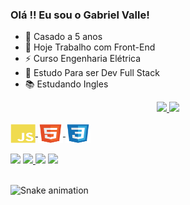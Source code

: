### Olá !!  Eu sou o Gabriel Valle!

- 💍 Casado a 5 anos
- 🔭 Hoje Trabalho com Front-End
- ⚡ Curso Engenharia Elétrica 
- 🌱 Estudo Para ser Dev Full Stack
- 📚 Estudando Ingles

<div align="center">
  <a href="https://github.com/GabrielValleR">
  <img height="180em" src="https://github-readme-stats.vercel.app/api?username=GabrielValleR&show_icons=true&theme=dracula&include_all_commits=true&count_private=true"/>
  <img height="180em" src="https://github-readme-stats.vercel.app/api/top-langs/?username=GabrielValleR&layout=compact&langs_count=7&theme=dracula"/>
</div>
<div style="display: inline_block"><br>
  <img align="center" alt="Rafa-Js" height="30" width="40" src="https://raw.githubusercontent.com/devicons/devicon/master/icons/javascript/javascript-plain.svg"> 
  <img align="center" alt="Rafa-HTML" height="30" width="40" src="https://raw.githubusercontent.com/devicons/devicon/master/icons/html5/html5-original.svg">
  <img align="center" alt="Rafa-CSS" height="30" width="40" src="https://raw.githubusercontent.com/devicons/devicon/master/icons/css3/css3-original.svg">  
</div>
 <br> 
<div> 
  <a href="https://www.youtube.com/channel/UC_-uuuZbY0AAt9CViNzvc-Q" target="_blank"><img src="https://img.shields.io/badge/YouTube-FF0000?style=for-the-badge&logo=youtube&logoColor=white" target="_blank"></a>
  <a href="https://instagram.com/gabriielvalle" target="_blank"><img src="https://img.shields.io/badge/-Instagram-%23E4405F?style=for-the-badge&logo=instagram&logoColor=white" target="_blank"><//a> 	
  <a href = "mailto:gabrielvallerodrigues@gmail.com"><img src="https://img.shields.io/badge/-Gmail-%23333?style=for-the-badge&logo=gmail&logoColor=white" target="_blank"></a>
  <a href="https://www.linkedin.com/in/gabrielvaller/" target="_blank"><img src="https://img.shields.io/badge/-LinkedIn-%230077B5?style=for-the-badge&logo=linkedin&logoColor=white" target="_blank"></a>   
</div>
  <br>
  
  ![Snake animation](https://github.com/GabrielValleR/GabrielValleR/blob/output/github-contribution-grid-snake.svg)
